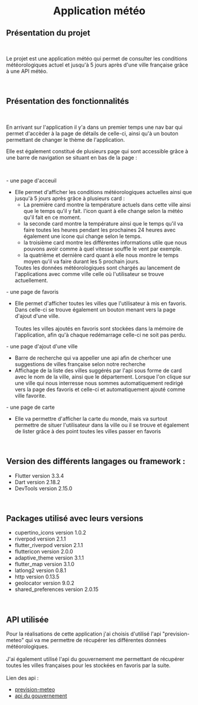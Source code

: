 <H1 style="text-align: center;">Application météo</H1>

<H2>Présentation du projet</H2>
<br/>
<p>Le projet est une application météo qui permet de consulter les conditions météorologiques actuel et jusqu'à 5 jours après d'une ville française grâce à une API météo.</p>
<br/>
<H2>Présentation des fonctionnalités</H2>
<br/>
<p>En arrivant sur l'application il y'a dans un premier temps une nav bar qui permet d'accèder à la page de détails de celle-ci, ainsi qu'à un bouton permettant de changer le thème de l'application.</p>
<p>Elle est également constitué de plusieurs page qui sont accessible grâce à une barre de navigation se situant en bas de la page :</p>
<br/>
<p>- une page d'acceuil</p>
<ul>
  <li>Elle permet d'afficher les conditions météorologiques actuelles ainsi que jusqu'à 5 jours après grâce à plusieurs card : <br/> 
    <ul>
        <li>La première card montre la température actuels dans cette ville ainsi que le temps qu'il y fait. l'icon quant à elle change selon la météo qu'il fait en ce moment.
        </li>
        <li>la seconde card montre la température ainsi que le temps qu'il va faire toutes les heures pendant les prochaines 24 heures avec également une icone qui change selon le temps.
        </li>
        <li>la troisième card montre les différentes informations utile que nous pouvons avoir comme à quel vitesse souffle le vent par exemple.
        </li>
        <li>la quatrième et dernière card quant à elle nous montre le temps moyen qu'il va faire durant les 5 prochain jours.
        </li>
    </ul>
  Toutes les données météorologiques sont chargés au lancement de l'applications avec comme ville celle où l'utilisateur se trouve actuellement.
  </li>
</ul>
<p>- une page de favoris</p>
<ul>
  <li>Elle permet d'afficher toutes les villes que l'utilisateur à mis en favoris. <br/> Dans celle-ci se trouve également un bouton menant vers la page d'ajout d'une ville. <br/><br/> Toutes les villes ajoutés en favoris sont stockées dans la mémoire de l'application, afin qu'à chaque redémarrage celle-ci ne soit pas perdu.
  </li>
</ul>
<p>- une page d'ajout d'une ville</p>
<ul>
    <li>Barre de recherche qui va appeller une api afin de cherhcer une suggestions de villes française selon notre recherche
    </li>
    <li>Affichage de la liste des villes suggérés par l'api sous forme de card avec le nom de la ville, ainsi que le département. Lorsque l'on clique sur une ville qui nous interresse nous sommes automatiquement redirigé vers la page des favoris et celle-ci et automatiquement ajouté comme ville favorite.
    </li>
</ul>
<p>- une page de carte</p>
<ul>
    <li>
        Elle va permettre d'afficher la carte du monde, mais va surtout permettre de situer l'utilisateur dans la ville ou il se trouve et également de lister grâce à des point toutes les villes passer en favoris
    </li>
</ul>
<br/>
<H2>Version des différents langages ou framework :</H2>
<p>
    <ul>
        <li>Flutter version 3.3.4</li>
        <li>Dart version 2.18.2</li>
        <li>DevTools version 2.15.0</li>
    </ul>
</p>
<br/>
<H2>Packages utilisé avec leurs versions</H2>
<p>
    <ul>
        <li>cupertino_icons version 1.0.2</li>
        <li>riverpod version 2.1.1</li>
        <li>flutter_riverpod version 2.1.1</li>
        <li>fluttericon version 2.0.0</li>
        <li>adaptive_theme version 3.1.1</li>
        <li>flutter_map version 3.1.0</li>
        <li>latlong2 version 0.8.1</li>
        <li>http version 0.13.5</li>
        <li>geolocator version 9.0.2</li>
        <li>shared_preferences version 2.0.15</li>
    </ul>
</p>
<br/>
<H2>API utilisée</H2>
<p>Pour la réalisations de cette application j'ai choisis d'utilisé l'api "prevision-meteo" qui va me permettre de récupérer les différentes données météorologiques. <br/><br/> J'ai également utilisé l'api du gouvernement me permettant de récupérer toutes les villes françaises pour les stockées en favoris par la suite.
<br/><br/>
Lien des api :
<ul>
    <li><a href="https://prevision-meteo.ch/">prevision-meteo</a></li>
    <li><a href="https://api.gouv.fr/">api du gouvernement</a></li>
</ul>
</p>